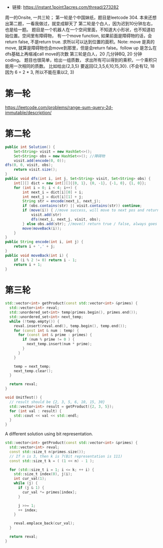 * 链接: https://instant.1point3acres.com/thread/273282

周一的Onsite, 一共三轮； 第一轮是个中国妹纸，题目是leetcode 304. 本来还想出第二题，一看我做过，就变成聊天了 第二轮是个白人，因为迟到10分钟左右，也是给一题。 题目是一个机器人在一个空间里面，不知道大小形状，也不知道初始位置。空间里有障碍物， 有一个move function, 如果前面是障碍物的话，会return false, 不是return true. 求所以可以达到位置的面积。Note: move 是真的move, 就算是障碍物也会move到那里，但是会return false。follow up 是怎么在dfs基础上再缩减call move的次数 第三轮是白人，20 几分钟BQ, 20 分钟coding。 题目也很简单，给出一组质数， 求出所有可以得到的乘积，一个乘积只能用一次相同的质数。 比如给出{2,3,5} 要返回{2,3,5,6,10,15,30}. (不会有12, 18 因为 6 = 2 * 3, 所以不能在乘以2, 3) 

# 第一轮

https://leetcode.com/problems/range-sum-query-2d-immutable/description/


# 第二轮

```java
public int Solution() {
	Set<String> visit = new HashSet<>();
	Set<String> obs = new HashSet<>(); //障碍物
	visit.add(encode(0, 0));
dfs(0, 0, visit, obs);
	return visit.size();
}
public void dfs(int i, int j, Set<String> visit, Set<String> obs) {
	int[][] dict = new int[][]{{0, 1}, {0, -1}, {-1, 0}, {1, 0}};
	for (int i = 0; i < 4; i++) {
		int next_i = dict[i][0] + i;
		int next_j = dict[i][1] + j;
		String str = encode(next_i, next_j);
		if (obs.contains(str) || visit.contains(str)) continue;
		if (move(i)) { //move success, will move to next pos and return true.
			visit.add(str) 
			dfs(next_i, next_j, visit, obs);
		} else obs.add(str); //move() return true / false, always goes to next_i, next_j, so need to move back even move return false;
		move(moveBack(i));
	}
}
public String encode(int i, int j) {
	return i + ',' + j;
}
public void moveBack(int i) {
	if (i % 2 != 0) return i - 1;
	return i + 1;
}

```


# 第三轮

```cpp
std::vector<int> getProduct(const std::vector<int> &primes) {
  std::vector<int> reval;
  std::unordered_set<int> temp(primes.begin(), primes.end());
  std::unordered_set<int> next_temp;
  while (!temp.empty()) {
    reval.insert(reval.end(), temp.begin(), temp.end());
    for (const int & num : temp) {
      for (const int & prime : primes) {
        if (num % prime != 0 ) {
          next_temp.insert(num * prime);
        }
      }
    }

    temp = next_temp;
    next_temp.clear();
  }

  return reval;
}

void UnitTest() {
  // result should be {2, 3, 5, 6, 10, 15, 30}
  std::vector<int> result = getProduct({2, 3, 5});
  for (int val : result) {
    std::cout << val << std::endl;
  }
}


```

A different solution using bit representation.


```cpp
std::vector<int> getProduct(const std::vector<int> &primes) {
  std::vector<int> reval;
  const std::size_t n(primes.size());
  // If n is 3, then k is 7(Bit representation is 111)
  const std::size_t k = ( (1 << n) - 1 );

  for (std::size_t i = 1; i <= k; ++ i) {
    std::size_t index(0), j(i);
    int cur_val(1);
    while (j) {
      if (j & 1) {
        cur_val *= primes[index];
      }

      j >>= 1;
      ++ index;
    }

    reval.emplace_back(cur_val);
  }

  return reval;
}
```
